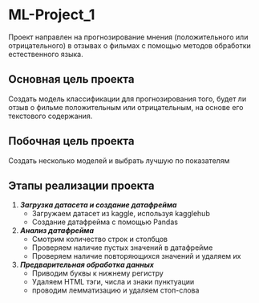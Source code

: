# ML-Project_1
Проект направлен на прогнозирование мнения (положительного или отрицательного) в отзывах о фильмах с помощью методов обработки естественного языка.
## Основная цель проекта
Создать модель классификации для прогнозирования того, будет ли отзыв о фильме положительным или отрицательным, на основе его текстового содержания.
## Побочная цель проекта
Создать несколько моделей и выбрать лучшую по показателям 
## Этапы реализации проекта
1. ***Загрузка датасета и создание датафрейма***
   - Загружаем датасет из kaggle, используя kagglehub
   - Создание датафрейма с помощью Pandas
2. ***Анализ датафрейма***
   - Смотрим количество строк и столбцов
   - Проверяем наличие пустых значений в датафрейме
   - Проверяем наличие повторяющихся значений и удаляем их
3. ***Предварительная обработка данных***
   - Приводим буквы к нижнему регистру
   - Удаляем HTML тэги, числа и знаки пунктуации
   - проводим лемматизацию и удаляем стоп-слова
   
      
   
 

